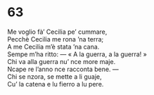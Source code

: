 # 63
  
Me voglio fà’ Cecilia pe’ cummare,  
Pecchè Cecilia me rona ’na terra;  
A me Cecilia m’è stata ’na cana.  
Sempe m’ha ritto: — « A la guerra, a la guerra! »  
Chi va alla guerra nu’ nce more maje.  
Ncape re l’anno nce racconta bene. —  
Chi se nzora, se mette a li guaje,  
Cu’ la catena e lu fierro a lu pere.
